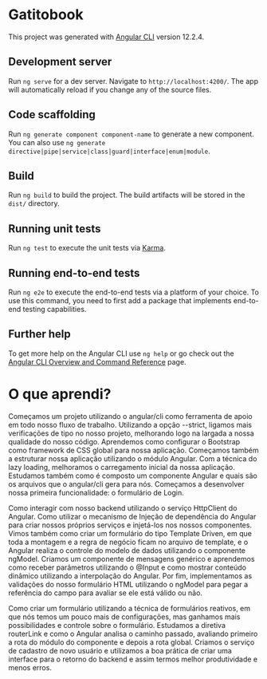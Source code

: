 # Gatitobook

This project was generated with [Angular CLI](https://github.com/angular/angular-cli) version 12.2.4.

## Development server

Run `ng serve` for a dev server. Navigate to `http://localhost:4200/`. The app will automatically reload if you change any of the source files.

## Code scaffolding

Run `ng generate component component-name` to generate a new component. You can also use `ng generate directive|pipe|service|class|guard|interface|enum|module`.

## Build

Run `ng build` to build the project. The build artifacts will be stored in the `dist/` directory.

## Running unit tests

Run `ng test` to execute the unit tests via [Karma](https://karma-runner.github.io).

## Running end-to-end tests

Run `ng e2e` to execute the end-to-end tests via a platform of your choice. To use this command, you need to first add a package that implements end-to-end testing capabilities.

## Further help

To get more help on the Angular CLI use `ng help` or go check out the [Angular CLI Overview and Command Reference](https://angular.io/cli) page.

# O que aprendi?

Começamos um projeto utilizando o angular/cli como ferramenta de apoio em todo nosso fluxo de trabalho. Utilizando a opção --strict, ligamos mais verificações de tipo no nosso projeto, melhorando logo na largada a nossa qualidade do nosso código.
Aprendemos como configurar o Bootstrap como framework de CSS global para nossa aplicação.
Começamos também a estruturar nossa aplicação utilizando o módulo Angular. Com a técnica do lazy loading, melhoramos o carregamento inicial da nossa aplicação.
Estudamos também como é composto um componente Angular e quais são os arquivos que o angular/cli gera para nós.
Começamos a desenvolver nossa primeira funcionalidade: o formulário de Login.

Como interagir com nosso backend utilizando o serviço HttpClient do Angular.
Como utilizar o mecanismo de Injeção de dependência do Angular para criar nossos próprios serviços e injetá-los nos nossos componentes.
Vimos também como criar um formulário do tipo Template Driven, em que toda a montagem e a regra de negócio ficam no arquivo de template, e o Angular realiza o controle do modelo de dados utilizando o componente ngModel.
Criamos um componente de mensagens genérico e aprendemos como receber parâmetros utilizando o @Input e como mostrar conteúdo dinâmico utilizando a interpolação do Angular.
Por fim, implementamos as validações do nosso formulário HTML utilizando o ngModel para pegar a referência do campo para avaliar se ele está válido ou não.

Como criar um formulário utilizando a técnica de formulários reativos, em que nós temos um pouco mais de configurações, mas ganhamos mais possibilidades e controle sobre o formulário.
Estudamos a diretiva routerLink e como o Angular analisa o caminho passado, avaliando primeiro a rota do módulo do componente e depois a rota global.
Criamos o serviço de cadastro de novo usuário e utilizamos a boa prática de criar uma interface para o retorno do backend e assim termos melhor produtividade e menos erros.
